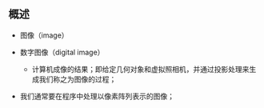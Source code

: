 ## 概述

* 图像（image）

* 数字图像（digital image）
  - 计算机成像的结果；即给定几何对象和虚拟照相机，并通过投影处理来生成我们称之为图像的过程； 

* 我们通常要在程序中处理以像素阵列表示的图像；